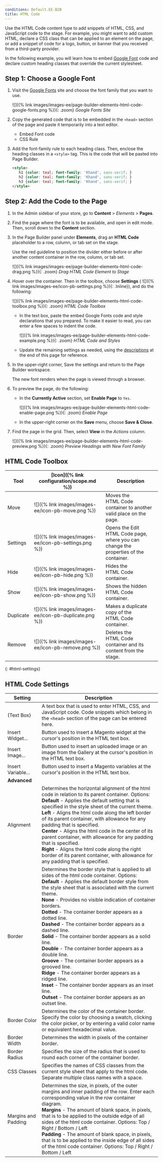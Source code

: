 ```yaml
---
conditions: Default.EE-B2B
title: HTML Code
---
```


Use the HTML Code content type to add snippets of HTML, CSS, and JavaScript code to the stage. For example, you might want to add custom HTML, declare a CSS class that can be applied to an element on the page, or add a snippet of code for a logo, button, or banner that you received from a third-party provider.

In the following example, you will learn how to embed [Google Font][1] code and declare custom heading classes that override the current stylesheet.

## Step 1: Choose a Google Font

1. Visit the [Google Fonts][1] site and choose the font family that you want to use.

   ![]({% link images/images-ee/page-builder-elements-html-code-google-fonts.png %}){: .zoom}
   _Google Fonts Site_

1. Copy the generated code that is to be embedded in the `<head>` section of the page and paste it temporarily into a text editor.

   - Embed Font code
   - CSS Rule

1. Add the font-family rule to each heading class. Then, enclose the heading classes in a `<style>` tag. This is the code that will be pasted into Page Builder.

   ```html
   <style>
      h1 {color: teal; font-family: 'Khand', sans-serif; }
      h2 {color: teal; font-family: 'Khand', sans-serif; }
      h3 {color: teal; font-family: 'Khand', sans-serif; }
   </style>
   ```

## Step 2: Add the Code to the Page

1. In the Admin sidebar of your store, go to **Content** > _Elements_ > **Pages**.

1. Find the page where the font is to be available, and open in edit mode. Then, scroll down to the **Content** section.

1. In the Page Builder panel under **Elements**, drag an **HTML Code** placeholder to a row, column, or tab set on the stage.

   Use the red guideline to position the divider either before or after another content container in the row, column, or tab set.

   ![]({% link images/images-ee/page-builder-elements-html-code-drag.png %}){: .zoom}
   _Drag HTML Code Element to Stage_

1. Hover over the container. Then in the toolbox, choose **Settings** ( ![]({% link images/images-ee/icon-pb-settings.png %}){: .Inline}), and do the following:

   ![]({% link images/images-ee/page-builder-elements-html-code-toolbox.png %}){: .zoom}
   _HTML Code Toolbox_

   - In the text box, paste the embed Google Fonts code and style declarations that you prepared. To make it easier to read, you can enter a few spaces to indent the code.

      ![]({% link images/images-ee/page-builder-elements-html-code-example.png %}){: .zoom}
      _HTML Code and Styles_

   - Update the remaining settings as needed, using the [descriptions](#html-settings) at the end of this page for reference.

1. In the upper-right corner, <span class="btn">Save</span> the settings and return to the Page Builder workspace.

   The new font renders when the page is viewed through a browser.

1. To preview the page, do the following:

   - In the **Currently Active** section, set **Enable Page** to `Yes`.

      ![]({% link images/images-ee/page-builder-elements-html-code-enable-page.png %}){: .zoom}
      _Enable Page_

   - In the upper-right corner on the **Save** menu, choose **Save & Close**.

1. Find the page in the grid. Then, select **View** in the _Actions_ column.

   ![]({% link images/images-ee/page-builder-elements-html-code-preview.png %}){: .zoom}
   _Preview Headings with New Font Family_

## HTML Code Toolbox

| Tool      | [Icon]({% link configuration/scope.md %})               | Description                                                                        |
| --------- | ------------------------------------------------------------------------- | ---------------------------------------------------------------------------------- |
| Move      | ![]({% link images/images-ee/icon-pb-move.png %})       | Moves the HTML Code container to another valid place on the page.                     |
| Settings  | ![]({% link images/images-ee/icon-pb-settings.png %})   | Opens the Edit HTML Code page, where you can change the properties of the container. |
| Hide      | ![]({% link images/images-ee/icon-pb-hide.png %})       | Hides the HTML Code container.                                                        |
| Show      | ![]({% link images/images-ee/icon-pb-show.png %})       | Shows the hidden HTML Code container.                                                 |
| Duplicate | ![]({% link images/images-ee/icon-pb-duplicate.png %})  | Makes a duplicate copy of the HTML Code container.                                    |
| Remove    | ![]({% link images/images-ee/icon-pb-remove.png %})     | Deletes the HTML Code container and its content from the stage.                       |

{: #html-settings}
## HTML Code Settings

|Setting|Description|
|--- |--- |
|(Text Box)|A text box that is used to enter HTML, CSS, and JavaScript code. Code snippets which belong in the `<head>` section of the page can be entered here.|
|Insert Widget...|Button used to insert a Magento widget at the cursor's position in the HTML text box.|
|Insert Image...|Button used to insert an uploaded image or an image from the Gallery at the cursor's position in the HTML text box.|
|Insert Variable...|Button used to insert a Magento variables at the cursor's position in the HTML text box.|
|**Advanced**||
|Alignment|Determines the horizontal alignment of the html code in relation to its parent container. Options: <br/>**Default** - Applies the default setting that is specified in the style sheet of the current theme. <br/>**Left** - Aligns the html code along the left border of its parent container, with allowance for any padding that is specified. <br/>**Center** - Aligns the html code in the center of its parent container, with allowance for any padding that is specified. <br/>**Right** - Aligns the html code along the right border of its parent container, with allowance for any padding that is specified.|
|Border|Determines the border style that is applied to all sides of the html code container. Options: <br/>**Default** - Applies the default border style from the style sheet that is associated with the current theme. <br/>**None** - Provides no visible indication of container borders. <br/>**Dotted** - The container border appears as a dotted line.  <br/>**Dashed** - The container border appears as a dashed line. <br/>**Solid** - The container border appears as a solid line. <br/>**Double** - The container border appears as a double line. <br/>**Groove** - The container border appears as a grooved line. <br/>**Ridge** - The container border appears as a ridged line. <br/>**Inset** - The container border appears as an inset line. <br/>**Outset** - The container border appears as an outset line.|
|Border Color|Determines the color of the container border. Specify the color by choosing a swatch, clicking the color picker, or by entering a valid color name or equivalent hexadecimal value.|
|Border Width|Determines the width in pixels of the container border.|
|Border Radius|Specifies the size of the radius that is used to round each corner of the container border.|
|CSS Classes|Specifies the names of CSS classes from the current style sheet that apply to the html code. Separate multiple class names with a space.|
|Margins and Padding|Determines the size, in pixels, of the outer margins and inner padding of the row. Enter each corresponding value in the row container diagram. <br/>**Margins** - The amount of blank space, in pixels, that is to be applied to the outside edge of all sides of the html code container. Options: Top / Right / Bottom / Left <br/>**Padding** - The amount of blank space, in pixels, that is to be applied to the inside edge of all sides of the html code container. Options: Top / Right / Bottom / Left|

[1]: https://fonts.google.com/
